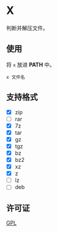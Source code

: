 # X

判断并解压文件。

## 使用

将 `x` 放进 **PATH** 中。

```Shell
x 文件名
```

## 支持格式

+ [X] zip
+ [ ] rar
+ [X] 7z
+ [X] tar
+ [X] gz
+ [X] tgz
+ [X] bz
+ [X] bz2
+ [X] xz
+ [X] z
+ [ ] lz
+ [ ] deb

## 许可证

[GPL]

[GPL]: ./LICENSE
